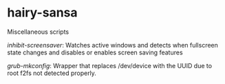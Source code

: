 # hairy-sansa
Miscellaneous scripts

*inhibit-screensaver*: Watches active windows and detects when fullscreen state changes and disables or enables screen saving features

*grub-mkconfig*: Wrapper that replaces /dev/device with the UUID due to root f2fs not detected properly.
